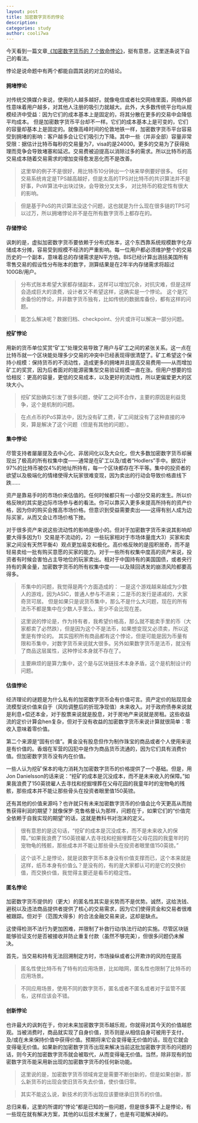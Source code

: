 ```yaml
---
layout: post
title: 加密数字货币的悖论
description:
categories: study
author: cooli7wa
---
```

今天看到一篇文章[《加密数字货币的 7 个致命悖论》](https://bankunderground.co.uk/2018/11/13/the-seven-deadly-paradoxes-of-cryptocurrency/)，挺有意思，这里逐条说下自己的看法。

悖论是说命题中有两个都能自圆其说的对立的结论。

#### 拥堵悖论

对传统交换媒介来说，使用的人越多越好。就像电信或者社交网络里面，网络外部性意味着用户越多，对其他人注册的吸引力就越大。此外，大多数传统平台均从规模经济中受益：因为它们的成本基本上是固定的，将其分散在更多的交易中会降低平均成本。
但是加密数字货币平台却不一样。它们的成本基本上是可变的，它们的容量却基本上是固定的。就像高峰时间的伦敦地铁一样，加密数字货币平台容易受到拥堵的影响：客户越多会让它们吸引力下降。其中一些（并非全部）容量非常受限：据估计比特币每秒的交易量为7，visa的是24000。更多的交易为了获得处理而竞争会导致堵塞和延迟。交易费被迫提高以消除过多的需求。所以比特币的高交易成本随着交易需求的增加变得愈发恶化而不是改善。

> 这里举的例子不是很好，用比特币10分钟出一个块来举例要好很多。
任何交易系统肯定是TPS越高越好，但是太高的TPS对比特币的共识算法并不是好事，PoW算法中出块过快，会导致分叉太多，
对比特币的稳定性有很大的影响。

> 但是基于PoS的共识算法没这个问题，这也就是为什么现在很多链的TPS可以过万，所以拥堵悖论并不是在所有数字货币上都存在的。

#### 存储悖论

讽刺的是，虚拟加密数字货币要依赖于分布式账本，这个东西靠系统规模数字化存储成本分摊，容易受到规模不经济的严重影响。每一位用户都必须维护整个的交易历史的一个副本，意味着总的存储需求是N平方倍。BIS已经计算出涵括美国所有零售交易的假设性分布账本的数字，测算结果是在2年半内存储需求将超过100GB/用户。

> 分布式账本希望大家都存储副本，这样可以增加冗余，对抗灾难，但是这样会造成巨大的浪费，设计者又不希望这样，这确实是一个悖论。
> 这个是冗余备份的悖论，并非数字货币独有，比如传统的数据库备份，都有这样的问题。

> 能怎么解决呢？数据归档、checkpoint、分片或许可以解决一部分问题。

#### 挖矿悖论

用新的货币单位奖赏“矿工”处理交易导致了用户与矿工之间的紧张关系。这一点在比特币就一个区块能处理多少交易的冲突中已经表现得很清楚了。矿工希望这个保持小规模：保持货币的不流动性，造成更多的拥堵并且提高交易费用——从而增加矿工的奖赏，因为后者面对的能源密集型交易验证规模一直在涨。但用户想要的恰恰相反：更高的容量，更低的交易成本，以及更好的流动性，所以更偏爱更大的区块大小。

> 挖矿奖励确实引发了很多问题，使矿工之间不合作，主要的原因是利益竞争，这个是机制的问题。

> 在点点币的PoS算法中，因为没有矿工费，矿工间就没有了这种直接的冲突，算是解决了这个问题（但是有其他的问题）。

#### 集中悖论

尽管支持者屡屡提及去中心化、非居间化以及大众化，但大多数加密数字货币却展现出了极高的所有权集中度——通常是在矿工以及/或者“Hodlers”手中。据估计97%的比特币被仅4%的地址所持有，每一个区块都存在不平等。集中的投资者的欲望以及极端化的情绪使得大玩家很难变现，因为卖出的行动会导致价格直线下跌……

资产是靠易手时的市场价来估值的。任何时候都只有一小部分交易的发生。所以价格反映的其实是边际市场参与者的看法。你可以靠买入更多来提高所持有的资产价格，因为你的购买会推高市场价格。但意识到受益需要卖出——这得有别人成为边际买家，从而又会让市场价格下挫。

对于很多资产来说这些流动性的影响是很小的。但对于加密数字货币来说其影响却要大得多因为1）交易是不流动的，2）一些玩家相对于市场体量庞大3）买家和卖家之间没有天然平衡4）观点更加易变和极化。高价格反映的是囤积居奇，而不是轻易卖给一批有购买意愿的买家的能力。对于一些所有权集中度高的资产来说，投资者有时候会害怕占主导地位的玩家卖出。相对于中国持有的美国国债，或者央行持有的黄金量，加密数字货币的所有权集中度——以及赎回诱发的崩溃风险都要高得多。

> 币集中的问题，我觉得是两个方面造成的： 一是这个游戏越来越成为少数人的游戏，因为ASIC，普通人参与不进来；二是币的发行是递减的，大家奇货可居。
> 但是如果只是说货币集中，那么不是什么大问题，现在的所有法币不都是集中在少数人手里么，至少不会比现在差。

> 这里说的悖论是，作为持有者，我希望价格高，那么就不能卖手里的币（大家都卖了必然跌），但是因为这个不是法币，如果想变现又必须卖，所以这里是有悖论的。
> 其实囤积所有商品都有这个悖论，但是可能是因为币量有限和币集中，对数字货币来说就大很多。另外如果数字货币是法币，就没有了商品这层属性，这种悖论本身就不存在了。

> 主要麻烦的是算力集中，这个是与区块链技术本身矛盾，这个是机制设计的问题。

#### 估值悖论

经济理论的谜题是为什么私有的加密数字货币会有价值可言。资产定价的贴现现金流模型说价值来自于（风险调整后的折现净现值）未来收入。对于政府债券来说就是利息+偿还本金，对于股票来说就是股息，对于房地产来说就是房租。这些收益流的定价计算会hen复杂，但对于没有收益的加密数字货币来说计算就很简单：零收入意味着零价值。

第二个来源是“固有价值”。黄金没有股息但作为制作珠宝的商品或者个人使用来说是有价值的。香烟在军营的囚犯中是作为商品货币流通的，因为它们具有消费价值。但加密数字货币没有内在价值。

一些人认为挖矿保本的电力消耗为加密数字货币的价格提供了一个基础。但是，用Jon Danielsson的话来说：“挖矿的成本是沉没成本，而不是未来收入的保障。”如果我浪费了150英镑雇人去寻找和挖掘埋葬在父母花园的我童年时的宠物龟的残骸，那些成本并不能让那些骨头在投资者眼里值150英镑。

还有其他的价值来源吗？也许就只有未来加密数字货币的价值会比今天更高从而抛售获得利润的期望？就像保罗·克鲁格曼认为那样，问题在于，如果它们的“价值完全依赖于自我实现的期望”的话，这就是教科书对泡沫的定义。

> 很有意思的是这句话，“挖矿的成本是沉没成本，而不是未来收入的保障。”如果我浪费了150英镑雇人去寻找和挖掘埋葬在父母花园的我童年时的宠物龟的残骸，那些成本并不能让那些骨头在投资者眼里值150英镑。”

> 这个谈不上是悖论，就是说数字货币本身没有价值支撑而已，这个本来就是这样，纸币本身有价值么？是没有的，有的是大家都认可的是它的交换价值，而交换价值，我觉得主要还是看币的稳定性。

#### 匿名悖论

加密数字货币提供的（更大）的匿名性其实是劣势而不是优势。诚然，这给洗钱、避税以及违法商品提供者提供了核心的交易需求，因为它们使得资金和交易者很难被跟踪。但对于（范围大得多）的合法金融交易来说，这却是缺点。

这使得检测不法行为更加困难，并限制了补救行动/执法行动的实施。尽管区块链能够验证支付是否被接收并防止重复付款（虽然不够完美），但很多问题仍未解决。

首先，当交易和持有无法回溯制定方时，市场操纵或者公开欺诈的风险在提高

> 匿名性使比特币有了特有的应用场景，比如暗网，匿名性也限制了比特币的应用场景。

> 不同应用场景，使用不同的数字货币，匿名或者不匿名或者对于监管不匿名，这样应该会不错。

#### 创新悖论

也许最大的讽刺在于，你对未来加密数字货币越乐观，你就得对其今天的价值越悲观。当被消费时，商品就实现了自身价值，货币则是从相信自身可被用于支付，及/或在未来保持价值中获得价值。预期将来它会变得毫无价值的话，现在它就会变得毫无价值。如果新的加密数字货币出现来解决当前这批加密数字货币的问题的话，则今天的加密数字货币就会被取代，从而变得毫无价值。当然，除非现有的加密数字货币能采用新出现的加密数字货币的任何新功能。

> 这里说的是，加密数字货币领域肯定是需要不断创新的，但是如果创新，那么新货币的出现会使旧货币失去价值，使价值归零。

> 其实不能这么说，新技术的货币出现应该要继承旧货币的价值。


总归来看，这里的所谓的“悖论”都是已知的一些问题，但是很多算不上是悖论，有一些现在就有解决方案，其他的以后技术发展了，也是有可能解决掉的。
<script type="text/javascript" src="https://cdn.mathjax.org/mathjax/latest/MathJax.js?config=default"></script>
